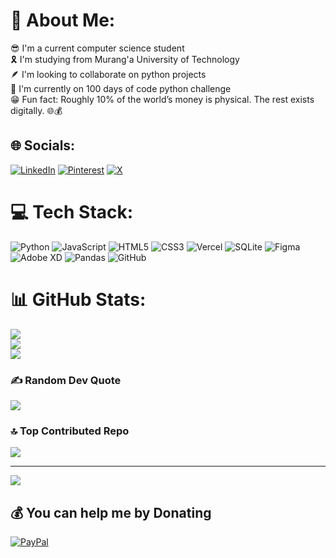 # 💫 About Me:
😎 I'm a current computer science student <br>🎗️ I'm studying from Murang'a University of Technology<br>🪶 I'm looking to collaborate on python projects<br>🔭 I'm currently on 100 days of code python challenge<br>😁 Fun fact: Roughly 10% of the world’s money is physical. The rest exists digitally. 🌐💰


## 🌐 Socials:
[![LinkedIn](https://img.shields.io/badge/LinkedIn-%230077B5.svg?logo=linkedin&logoColor=white)](https://linkedin.com/in/agnes-nyareso-06337a241) [![Pinterest](https://img.shields.io/badge/Pinterest-%23E60023.svg?logo=Pinterest&logoColor=white)](https://pinterest.com/agnesnyareso) [![X](https://img.shields.io/badge/X-black.svg?logo=X&logoColor=white)](https://x.com/sengaoserayn) 

# 💻 Tech Stack:
![Python](https://img.shields.io/badge/python-3670A0?style=for-the-badge&logo=python&logoColor=ffdd54) ![JavaScript](https://img.shields.io/badge/javascript-%23323330.svg?style=for-the-badge&logo=javascript&logoColor=%23F7DF1E) ![HTML5](https://img.shields.io/badge/html5-%23E34F26.svg?style=for-the-badge&logo=html5&logoColor=white) ![CSS3](https://img.shields.io/badge/css3-%231572B6.svg?style=for-the-badge&logo=css3&logoColor=white) ![Vercel](https://img.shields.io/badge/vercel-%23000000.svg?style=for-the-badge&logo=vercel&logoColor=white) ![SQLite](https://img.shields.io/badge/sqlite-%2307405e.svg?style=for-the-badge&logo=sqlite&logoColor=white) ![Figma](https://img.shields.io/badge/figma-%23F24E1E.svg?style=for-the-badge&logo=figma&logoColor=white) ![Adobe XD](https://img.shields.io/badge/Adobe%20XD-470137?style=for-the-badge&logo=Adobe%20XD&logoColor=#FF61F6) ![Pandas](https://img.shields.io/badge/pandas-%23150458.svg?style=for-the-badge&logo=pandas&logoColor=white) ![GitHub](https://img.shields.io/badge/github-%23121011.svg?style=for-the-badge&logo=github&logoColor=white)
# 📊 GitHub Stats:
![](https://github-readme-stats.vercel.app/api?username=Anyareso&theme=gruvbox_light&hide_border=false&include_all_commits=false&count_private=false)<br/>
![](https://github-readme-streak-stats.herokuapp.com/?user=Anyareso&theme=gruvbox_light&hide_border=false)<br/>
![](https://github-readme-stats.vercel.app/api/top-langs/?username=Anyareso&theme=gruvbox_light&hide_border=false&include_all_commits=false&count_private=false&layout=compact)

### ✍️ Random Dev Quote
![](https://quotes-github-readme.vercel.app/api?type=horizontal&theme=radical)

### 🔝 Top Contributed Repo
![](https://github-contributor-stats.vercel.app/api?username=Anyareso&limit=5&theme=dark&combine_all_yearly_contributions=true)

---
[![](https://visitcount.itsvg.in/api?id=Anyareso&icon=0&color=2)](https://visitcount.itsvg.in)

  ## 💰 You can help me by Donating
  [![PayPal](https://img.shields.io/badge/PayPal-00457C?style=for-the-badge&logo=paypal&logoColor=white)](https://paypal.me/agnesnyareso) 

  
<!-- Proudly created with GPRM ( https://gprm.itsvg.in ) -->
